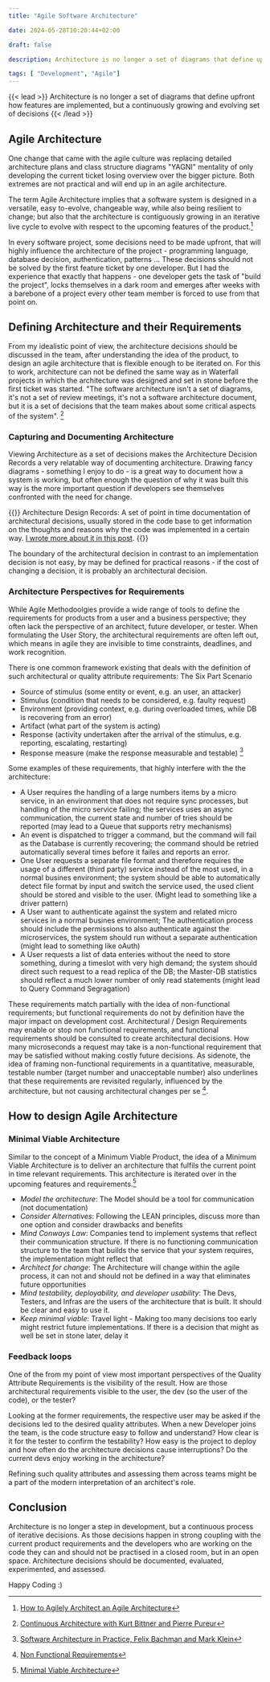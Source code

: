 ```yaml
---
title: "Agile Software Architecture"

date: 2024-05-28T10:20:44+02:00

draft: false

description: Architecture is no longer a set of diagrams that define upfront how features are implemented, but a continuously growing and evolving set of decisions

tags: [ "Development", "Agile"]
---
```


{{< lead >}}
 Architecture is no longer a set of diagrams that define upfront how features are implemented, but a continuously growing and evolving set of decisions
{{< /lead >}}

## Agile Architecture

One change that came with the agile culture was replacing detailed architecture plans and class structure diagrams "YAGNI" mentality of only developing the current ticket losing overview over the bigger picture. Both extremes are not practical and will end up in an agile architecture. 

The term Agile Architecture implies that a software system is designed in a versatile, easy to-evolve, changeable way, while also being resilient to change; but also that the architecture is contiguously growing in an iterative live cycle to evolve with respect to the upcoming features of the product.[^agileArchitecture]

[^agileArchitecture]: [How to Agilely Architect an Agile Architecture](https://insights.sei.cmu.edu/documents/1395/2014_101_001_493902.pdf)

In every software project, some decisions need to be made upfront, that will highly influence the architecture of the project - programming language, database decision, authentication, patterns ... 
These decisions should not be solved by the first feature ticket by one developer. But I had the experience that exactly that happens - one developer gets the task of "build the project", locks themselves in a dark room and emerges after weeks with a barebone of a project every other team member is forced to use from that point on. 

## Defining Architecture and their Requirements
From my idealistic point of view, the architecture decisions should be discussed in the team, after understanding the idea of the product, to design an agile architecture that is flexible enough to be iterated on. 
For this to work, architecture can not be defined the same way as in Waterfall projects in which the architecture was designed and set in stone before the first ticket was started. "The software architecture isn't a set of diagrams, it's not a set of review meetings, it's not a software architecture document, but it is a set of decisions that the team makes about some critical aspects of the system". [^continousArchitecture]

[^continousArchitecture]:[Continuous Architecture with Kurt Bittner and Pierre Pureur](https://www.infoq.com/podcasts/continuous-architecture/)

### Capturing and Documenting Architecture

Viewing Architecture as a set of decisions makes the Architecture Decision Records a very relatable way of documenting architecture. 
Drawing fancy diagrams - something I enjoy to do - is a great way to document how a system is working, but often enough the question of why it was built this way is the more important question if developers see themselves confronted with the need for change. 

{{<alert>}}
Architecture Design Records: A set of point in time documentation of architectural decisions, usually stored in the code base to get information on the thoughts and reasons why the code was implemented in a certain way. [I wrote more about it in this post](https://www.blog.philodev.one/posts/2023-04-communicating-between-teams/#architecture-decision-records).
{{</alert>}}

The boundary of the architectural decision in contrast to an implementation decision is not easy, by may be defined for practical reasons - if the cost of changing a decision, it is probably an architectural decision.

### Architecture Perspectives for Requirements

While Agile Methodoolgies provide a wide range of tools to define the requirements for products from a user and a business perspective; they often lack the perspective of an architect, future developer, or tester. 
When formulating the User Story, the architectural requirements are often left out, which means in agile they are invisible to time constraints, deadlines, and work recognition.

There is one common framework existing that deals with the definition of such architectural or quality attribute requirements: The Six Part Scenario 

* Source of stimulus (some entity or event, e.g. an user, an attacker)
* Stimulus (condition that needs to be considered, e.g. faulty request)
* Environment (providing context, e.g. during overloaded times, while DB is recovering from an error)
* Artifact (what part of the system is acting)
* Response (activity undertaken after the arrival of the stimulus, e.g. reporting, escalating, restarting)
* Response measure (make the response measurable and testable)
[^sixpartscenario]

[^sixpartscenario]:[Software Architecture in Practice, Felix Bachman and Mark Klein](https://www.win.tue.nl/~wstomv/edu/2ii45/year-0910/Software_Architecture_in_Practice_2nd_Edition_Chapter4.pdf)

Some examples of these requirements, that highly interfere with the the architecture: 
* A User requires the handling of a large numbers items by a micro service, in an environment that does not require sync processes, but handling of the micro service failing; the services uses an async communication, the current state and number of tries should be reported (may lead to a Queue that supports retry mechanisms)
* An event is dispatched to trigger a command, but the command will fail as the Database is currently recovering; the command should be retried automatically several times before it failes and reports an error.
* One User requests a separate file format and therefore requires the usage of a different (third party) service instead of the most used, in a normal busines environment; the system should be able to automatically detect file format by input and switch the service used, the used client should be stored and visible to the user. (Might lead to something like a driver pattern)
* A User want to authenticate against the system and related micro services in a normal busines environment; The authentication process should include the permissions to also authenticate against the microservices, the system should run without a separate authentication (might lead to something like oAuth)
* A User requests a list of data enteries without the need to store something, during a timeslot with very high demand; the system should direct such request to a read replica of the DB; the Master-DB statistics should reflect a much lower number of only read statements (might lead to Query Command Segragation) 

These requirements match partially with the idea of non-functional requirements; but functional requirements do not by definition have the major impact on development cost.
Architectural / Design Requirements may enable or stop non functional requirements, and functional requirements should be consulted to create architectural decisions. How many microseconds a request may take is a non-functional requirement that may  be satisfied without making costly future decisions. As sidenote, the idea of framing non-functional requirements in a quantitative, measurable, testable number (target number and unacceptable number) also underlines that these requirements are revisited regularly, influenced by the architecture, but not causing architectural changes per se  [^nonFuncReqs]. 

[^nonFuncReqs]: [Non Functional Requirements](https://scaledagileframework.com/nonfunctional-requirements/)

## How to design Agile Architecture
### Minimal Viable Architecture

Similar to the concept of a Minimum Viable Product, the idea of a Minimum Viable Architecture is to deliver an architecture that fulfils the current point in time relevant requirements. This architecture is iterated over in the upcoming features and requirements.[^mva]

[^mva]: [Minimal Viable Architecture](https://continuousarchitecture.com/2021/12/21/minimum-viable-architecture-how-to-continuously-evolve-an-architectural-design-over-time/)

* *Model the architecture*: The Model should be a tool for communication (not documentation)
* *Consider Alternatives*: Following the LEAN principles, discuss more than one option and consider drawbacks and benefits
* *Mind Conways Law*: Companies tend to implement systems that reflect their communication structure. If there is no functioning communication structure to the team that builds the service that your system requires, the implementation might reflect that
* *Architect for change*: The Architecture will change within the agile process, it can not and should not be defined in a way that eliminates future opportunities
* *Mind testability, deployability, and developer usability*: The Devs, Testers, and Infras are the users of the architecture that is built. It should be clear and easy to use it. 
* *Keep minimal viable*: Travel light - Making too many decisions too early might restrict future implementations. If there is a decision that might as well be set in stone later, delay it

### Feedback loops

One of the from my point of view most important perspectives of the Quality Attribute Requirements is the visibility of the result. How are those architectural requirements visible to the user, the dev (so the user of the code), or the tester?

Looking at the former requirements, the respective user may be asked if the decisions led to the desired quality attributes. When a new Developer joins the team, is the code structure easy to follow and understand? How clear is it for the tester to confirm the testability? How easy is the project to deploy and how often do the architecture decisions cause interruptions? Do the current devs enjoy working in the architecture?

Refining such quality attributes and assessing them across teams might be a part of the modern interpretation of an architect's role. 

## Conclusion

Architecture is no longer a step in development, but a continuous process of iterative decisions. As those decisions happen in strong coupling with the current product requirements and the developers who are working on the code they can and should not be practised in a closed room, but in an open space. Architecture decisions should be documented, evaluated, experimented, and assessed.

Happy Coding :)

